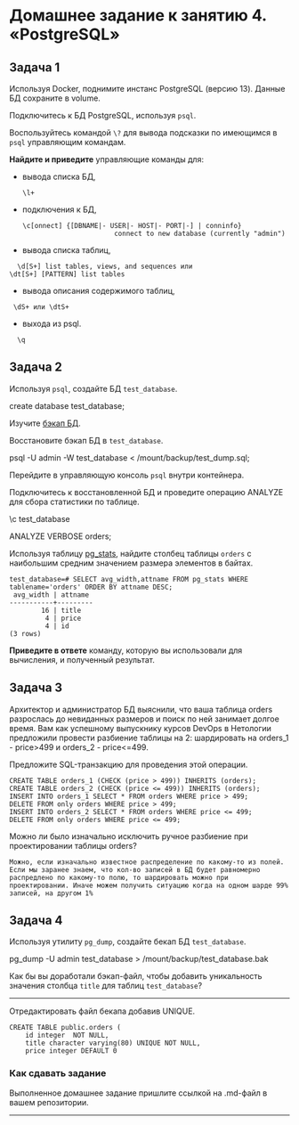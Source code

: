 # Домашнее задание к занятию 4. «PostgreSQL»

## Задача 1

Используя Docker, поднимите инстанс PostgreSQL (версию 13). Данные БД сохраните в volume.

Подключитесь к БД PostgreSQL, используя `psql`.

Воспользуйтесь командой `\?` для вывода подсказки по имеющимся в `psql` управляющим командам.

**Найдите и приведите** управляющие команды для:

- вывода списка БД,
  ~~~
  \l+
  ~~~
- подключения к БД,
  ~~~
  \c[onnect] {[DBNAME|- USER|- HOST|- PORT|-] | conninfo}
                         connect to new database (currently "admin")
   ~~~ 

- вывода списка таблиц,
~~~
  \d[S+] list tables, views, and sequences или
\dt[S+] [PATTERN] list tables
~~~
- вывода описания содержимого таблиц,
 ~~~ 
  \dS+ или \dtS+
 ~~~
- выхода из psql.
~~~
  \q
~~~
## Задача 2

Используя `psql`, создайте БД `test_database`.  


create database test_database;


Изучите [бэкап БД](https://github.com/netology-code/virt-homeworks/tree/virt-11/06-db-04-postgresql/test_data).

Восстановите бэкап БД в `test_database`.


psql -U admin -W test_database < /mount/backup/test_dump.sql;  


Перейдите в управляющую консоль `psql` внутри контейнера.

Подключитесь к восстановленной БД и проведите операцию ANALYZE для сбора статистики по таблице.

 \c test_database  

 ANALYZE VERBOSE orders;



Используя таблицу [pg_stats](https://postgrespro.ru/docs/postgresql/12/view-pg-stats), найдите столбец таблицы `orders` 
с наибольшим средним значением размера элементов в байтах.  

~~~
test_database=# SELECT avg_width,attname FROM pg_stats WHERE tablename='orders' ORDER BY attname DESC;
 avg_width | attname 
-----------+---------
        16 | title
         4 | price
         4 | id
(3 rows)
~~~

**Приведите в ответе** команду, которую вы использовали для вычисления, и полученный результат.

## Задача 3

Архитектор и администратор БД выяснили, что ваша таблица orders разрослась до невиданных размеров и
поиск по ней занимает долгое время. Вам как успешному выпускнику курсов DevOps в Нетологии предложили
провести разбиение таблицы на 2: шардировать на orders_1 - price>499 и orders_2 - price<=499.

Предложите SQL-транзакцию для проведения этой операции.

~~~
CREATE TABLE orders_1 (CHECK (price > 499)) INHERITS (orders);
CREATE TABLE orders_2 (CHECK (price <= 499)) INHERITS (orders);
INSERT INTO orders_1 SELECT * FROM orders WHERE price > 499;
DELETE FROM only orders WHERE price > 499;
INSERT INTO orders_2 SELECT * FROM orders WHERE price <= 499;
DELETE FROM only orders WHERE price <= 499;
~~~

Можно ли было изначально исключить ручное разбиение при проектировании таблицы orders?

~~~
Можно, если изначально известное распределение по какому-то из полей.
Если мы заранее знаем, что кол-во записей в БД будет равномерно распредлено по какому-то полю, то шардировать можно при проектировании. Иначе можем получить ситуацию когда на одном шарде 99% записей, на другом 1%
~~~

## Задача 4

Используя утилиту `pg_dump`, создайте бекап БД `test_database`.


pg_dump -U admin test_database > /mount/backup/test_database.bak

Как бы вы доработали бэкап-файл, чтобы добавить уникальность значения столбца `title` для таблиц `test_database`?

---

Отредактировать файл бекапа добавив UNIQUE.

~~~
CREATE TABLE public.orders (
    id integer  NOT NULL,
    title character varying(80) UNIQUE NOT NULL,
    price integer DEFAULT 0
~~~

### Как cдавать задание

Выполненное домашнее задание пришлите ссылкой на .md-файл в вашем репозитории.

---

